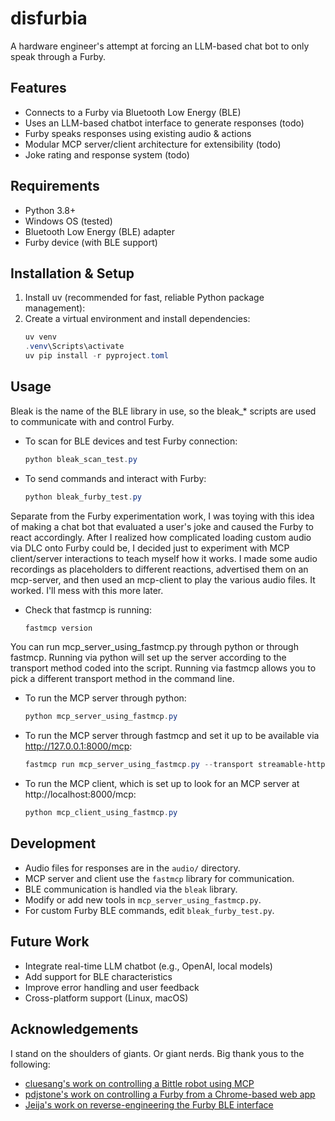 # disfurbia
A hardware engineer's attempt at forcing an LLM-based chat bot to only speak through a Furby.

## Features
- Connects to a Furby via Bluetooth Low Energy (BLE)
- Uses an LLM-based chatbot interface to generate responses (todo)
- Furby speaks responses using existing audio & actions
- Modular MCP server/client architecture for extensibility (todo)
- Joke rating and response system (todo)

## Requirements
- Python 3.8+
- Windows OS (tested)
- Bluetooth Low Energy (BLE) adapter
- Furby device (with BLE support)

## Installation & Setup
1. Install uv (recommended for fast, reliable Python package management):
2. Create a virtual environment and install dependencies:
   ```powershell
   uv venv
   .venv\Scripts\activate
   uv pip install -r pyproject.toml
   ```

## Usage
Bleak is the name of the BLE library in use, so the bleak_* scripts are used to communicate with and control Furby.
- To scan for BLE devices and test Furby connection:
  ```powershell
  python bleak_scan_test.py
  ```
- To send commands and interact with Furby:
  ```powershell
  python bleak_furby_test.py
  ```

Separate from the Furby experimentation work, I was toying with this idea of making a chat bot that evaluated a user's joke and caused the Furby to react accordingly. After I realized how complicated loading custom audio via DLC onto Furby could be, I decided just to experiment with MCP client/server interactions to teach myself how it works. I made some audio recordings as placeholders to different reactions, advertised them on an mcp-server, and then used an mcp-client to play the various audio files. It worked. I'll mess with this more later.

- Check that fastmcp is running:
  ```powershell
  fastmcp version
  ```
You can run mcp_server_using_fastmcp.py through python or through fastmcp. Running via python will set up the server according to the transport method coded into the script. Running via fastmcp allows you to pick a different transport method in the command line.

- To run the MCP server through python:
  ```powershell
  python mcp_server_using_fastmcp.py
  ```
- To run the MCP server through fastmcp and set it up to be available via http://127.0.0.1:8000/mcp:
  ```powershell
  fastmcp run mcp_server_using_fastmcp.py --transport streamable-http --port 8000
  ```

- To run the MCP client, which is set up to look for an MCP server at http://localhost:8000/mcp:
  ```powershell
  python mcp_client_using_fastmcp.py
  ```

## Development
- Audio files for responses are in the `audio/` directory.
- MCP server and client use the `fastmcp` library for communication.
- BLE communication is handled via the `bleak` library.
- Modify or add new tools in `mcp_server_using_fastmcp.py`.
- For custom Furby BLE commands, edit `bleak_furby_test.py`.

## Future Work
- Integrate real-time LLM chatbot (e.g., OpenAI, local models)
- Add support for BLE characteristics
- Improve error handling and user feedback
- Cross-platform support (Linux, macOS)

## Acknowledgements
I stand on the shoulders of giants. Or giant nerds. Big thank yous to the following:
- [cluesang's work on controlling a Bittle robot using MCP](https://github.com/cluesang/pyBittle-mcp-server)
- [pdjstone's work on controlling a Furby from a Chrome-based web app](https://github.com/pdjstone/furby-web-bluetooth)
- [Jeija's work on reverse-engineering the Furby BLE interface](https://github.com/Jeija/bluefluff)